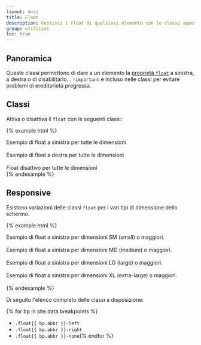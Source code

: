 ```yaml
---
layout: docs
title: Float
description: Gestisci i float di qualsiasi elemento con le classi apposite
group: utilities
toc: true
---
```


## Panoramica

Queste classi permettono di dare a un elemento la [proprietà `float`](https://developer.mozilla.org/en-US/docs/Web/CSS/float)
a sinistra, a destra o di disabilitarlo.
.
`!important` è incluso nelle classi per evitare problemi di ereditarietà pregressa.

## Classi

Attiva o disattiva il `float` con le seguenti classi:

{% example html %}
<div class="float-left">Esempio di float a sinistra per tutte le dimensioni</div><br>
<div class="float-right">Esempio di float a destra per tutte le dimensioni</div><br>
<div class="float-none">Float disattivo per tutte le dimensioni</div>
{% endexample %}

## Responsive

Esistono variazioni delle classi `float` per i vari tipi di dimensione dello schermo.

{% example html %}
<div class="float-sm-left">Esempio di float a sinistra per dimensioni SM (small) o maggiori.</div><br>
<div class="float-md-left">Esempio di float a sinistra per dimensioni MD (medium) o maggiori.</div><br>
<div class="float-lg-left">Esempio di float a sinistra per dimensioni LG (large)  o maggiori.</div><br>
<div class="float-xl-left">Esempio di float a sinistra per dimensioni XL (extra-large) o maggiori.</div><br>
{% endexample %}

Di seguito l'elenco completo delle classi a disposizione:

{% for bp in site.data.breakpoints %}
- `.float{{ bp.abbr }}-left`
- `.float{{ bp.abbr }}-right`
- `.float{{ bp.abbr }}-none`{% endfor %}
